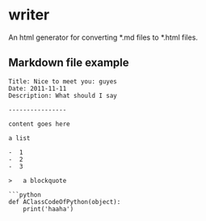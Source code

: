 # writer

An html generator for converting *.md files to *.html files.

## Markdown file example

```
Title: Nice to meet you: guyes
Date: 2011-11-11
Description: What should I say

----------------

content goes here

a list

-  1
-  2
-  3

>   a blockquote

```python
def AClassCodeOfPython(object):
    print('haaha')
```

```

